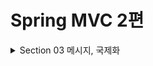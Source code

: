 # Spring MVC 2편 

<details>
<summary>Section 03 메시지, 국제화 </summary>
<div markdown="1">

## 메시지, 국제화 소개
#### 메시지
- 기획자가 화면에 보이는 문구가 마음에 들지 않는다고 상품명이라는 단어를 모두 상품이름으로 고쳐달라고 했다.
- 여러 화면에 보이는 상품명, 가격, 수량 등 label에 있는 단어를 변경하려면 다음 화면들을 다 찾아가면서 변경해야 할 것
- 지금 처럼 화면 수가 적으면 작업이 많지 않겠지만 화면이 수십개 이상이라면 작업량이 상당할 것이다..
- 왜냐하면 해당 HTML 파일에 현재 메시지가 하드코딩 되어 있기 때문이다.
- 이런 다양한 메시지를 한 곳에서 관리하도록 하는 기능을 메시지 기능이라 한다.
- 예를 들어서 messages.properties라는 메시지 관리용 파일을 만들고

```properties
item=상품
item.id=상품 ID
item.itemName=상품명
item.price=가격
item.quantity=수량
```
- 각 HTML들은 다음과 같이 해당 데이터를 key 값으로 불러서 사용하는 것이다.
- ```<label for="itemName" th:text="#{item.itemName}"></label>```

## 국제화
- 메시지에서 한 발 더 나가보자
- 메시지에서 설명한 메시지 파일 messages.properties를 나라별로 별도로 관리하면 서비스를 국제화 할 수 있다.
- 예를 들어서 다음과 같이 2개의 파일을 만들어서 분류한다.

#### messages_en.properties
```properties
item=Item
item.id=Item ID
item.itemName=Item Name
item.price=price
item.quantity=quantity
```

#### messages_ko.properties
```properties
item=상품
item.id=상품 ID
item.itemName=상품명
item.price=가격
item.quantity=수량
```
- 영어를 사용하는 사람이면 messages_en.properties를 사용하고
- 한국어를 사용하는 사람이면 messages_ko.properties를 사용하게 개발하면 된다.
- 이렇게 하면 사이트를 국제화 할 수 있다.
- 한국에서 접근한 것인지 영어에서 접근한 것인지 인식하는 방법은 HTTP의 헤더 값을 사용하거나 사용자가 직접 언어를 선택하도록 하거나 쿠키 등을 사용해서 처리하면 된다.
- 메시지 국제화 기능을 직접 구현할 수도 있겠지만, 스프링은 기본적인 메시지와 국제화 기능을 모두 제공한다.
- 그리고 타임리프도 스프링이 제공하는 메시지와 국제화 기능을 편리하게 통합해서 제공한다.
- 지금부터 스프링이 제공하는 메시지와 국제화 기능을 알아보자

## 스프링 메시지 소스 설정
- 스프링은 기본적인 메시지 관리 기능을 제공한다.
- 메시지 관리 기능을 사용하려면 스프링이 제공하는 MessageSource를 스프링 빈으로 등록하면 된다.
- 그런데 스프링 부트를 사용하면 스프링 부트가 우리가 properties에 정의한 MessageSource들을 자동으로 스프링 빈으로 등록한다.
#### application.properties
```properties
spring.messages.basename=messages,config.i18n.messages
```
- 단 별도의 설정을 하지 않으면 messages라는 이름으로 기본 등록도 처리한다.
- 따라서 messages_en.properties, messages_ko.properties, messages.properties 파일만 등록하면 자동으로 인식된다.

## 메시지 파일 만들기
- 메시지 파일을 만들어보자, 국제화 테스트를 위해서 messages_en 파일도 실험해보자

#### messages.properties
```properties
hello=안녕
hello.name=안녕 {0}
```

#### messages_en.properties
```properties
hello=hello
hello.name=hello {0}
```


## 웹 애플리케이션에 메시지 적용하기
- 실제 웹 애플리케이션에 메시지를 적용해보자
- 타임리프의 메시지 표현식 기능을 이용 메시지를 중앙 관리 해보자

```properties
label.item=상품
label.item.id=상품 ID
label.item.itemName=상품명
label.item.price=가격
label.item.quantity=수량
page.items=상품 목록
page.item=상품 상세
page.addItem=상품 등록
page.updateItem=상품 수정
button.save=저장
button.cancel=취소
```

#### 타임리프 메시지 적용
- 타임리프의 메시지 표현식 ```#{...}```를 사용하면 스프링의 메시지를 편리하게 조회할 수 있다.
- 예를 들어서 방금 등록한 상품이라는 이름을 조회하려면 ```#{label.item}```이라고 하면 된다.
- 모든 html에 적용 실습을 진행해보자 -> 진행완료




</div>
</details>